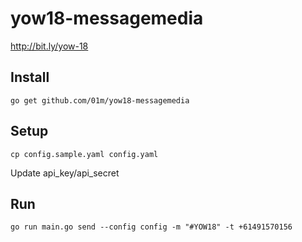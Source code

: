 # yow18-messagemedia
http://bit.ly/yow-18

## Install

`go get github.com/01m/yow18-messagemedia`

## Setup

`cp config.sample.yaml config.yaml`

Update api_key/api_secret

## Run

`go run main.go send --config config -m "#YOW18" -t +61491570156`
